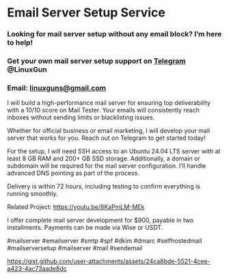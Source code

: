 # Email Server Setup Service
### Looking for mail server setup without any email block? I’m here to help!
### Get your own mail server setup support on [Telegram](https://t.me/LinuxGun​) @LinuxGun
### Email: linuxguns@gmail.com

I will build a high-performance mail server for ensuring top deliverability with a 10/10 score on Mail Tester. Your emails will consistently reach inboxes without sending limits or blacklisting issues.

Whether for official business or email marketing, I will develop your mail server that works for you. Reach out on Telegram to get started today!

For the setup, I will need SSH access to an Ubuntu 24.04 LTS server with at least 8 GB RAM and 200+ GB SSD storage. Additionally, a domain or subdomain will be required for the mail server configuration. I’ll handle advanced DNS pointing as part of the process.

Delivery is within 72 hours, including testing to confirm everything is running smoothly.

Related Project: https://youtu.be/8KaPmLM-MEk

I offer complete mail server development for $900, payable in two installments. Payments can be made via Wise or USDT.

#mailserver #emailserver #smtp #spf #dkim #dmarc #selfhostedmail #mailserversetup #mailserver #mail #sendemail

https://gist.github.com/user-attachments/assets/24ca8bde-5521-4cee-a423-4ac73aade8dc
